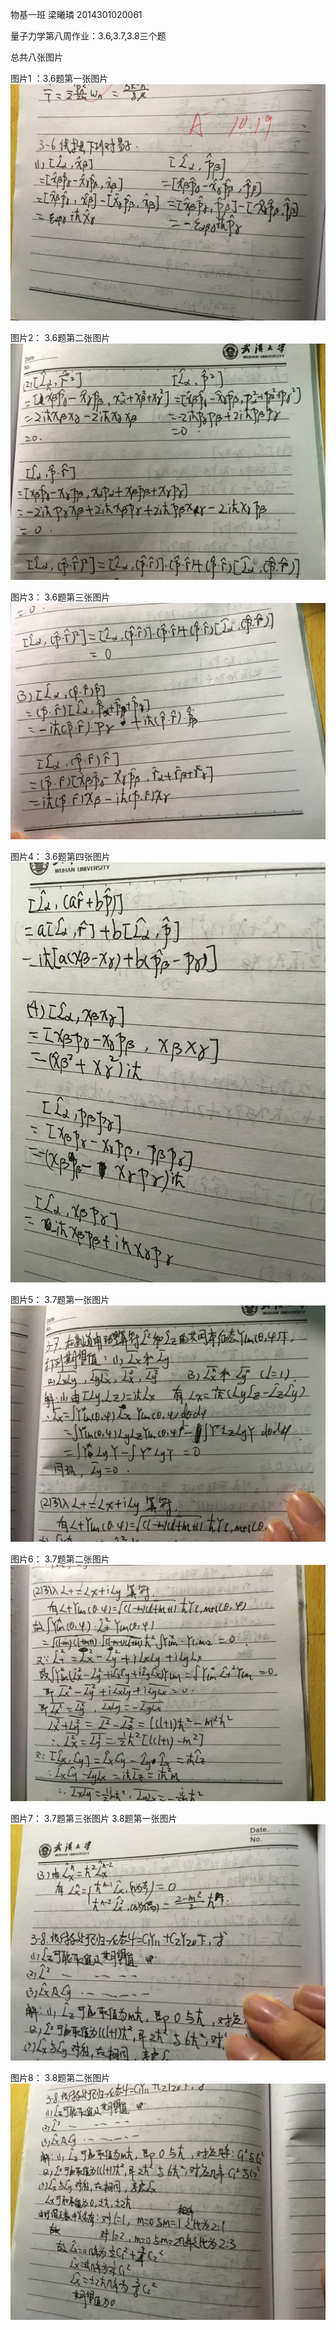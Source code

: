 物基一班  梁曦璘  2014301020061

量子力学第八周作业：3.6,3.7,3.8三个题

总共八张图片

图片1 ：3.6题第一张图片
![](https://github.com/liangc0/quantum_mechanics/blob/master/IMG_0313.JPG?raw=true)

图片2： 3.6题第二张图片
![](https://github.com/liangc0/quantum_mechanics/blob/master/IMG_0314.JPG?raw=true)

图片3： 3.6题第三张图片
![](https://github.com/liangc0/quantum_mechanics/blob/master/IMG_0315.JPG?raw=true)

图片4： 3.6题第四张图片
![enter image description here](https://github.com/liangc0/quantum_mechanics/blob/master/IMG_0316.JPG?raw=true)

图片5： 3.7题第一张图片
![enter image description here](https://github.com/liangc0/quantum_mechanics/blob/master/IMG_0317.JPG?raw=true)

图片6： 3.7题第二张图片
![enter image description here](https://github.com/liangc0/quantum_mechanics/blob/master/IMG_0318.JPG?raw=true)

图片7： 3.7题第三张图片 3.8题第一张图片
![enter image description here](https://github.com/liangc0/quantum_mechanics/blob/master/IMG_0319.JPG?raw=true)

图片8： 3.8题第二张图片
![enter image description here](https://github.com/liangc0/quantum_mechanics/blob/master/IMG_0320.JPG?raw=true)